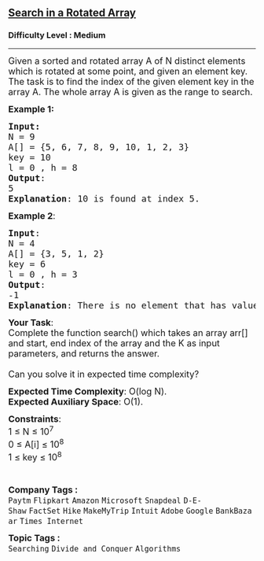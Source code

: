 <h2><a href="https://www.geeksforgeeks.org/problems/search-in-a-rotated-array4618/1?page=1&difficulty=Medium&status=unsolved&sortBy=submissions">Search in a Rotated Array</a></h2><h3>Difficulty Level : Medium</h3><hr><div class="problems_problem_content__Xm_eO"><p><span style="font-size:18px">Given a sorted and rotated array A of N distinct elements which is rotated at some point, and given an element key. The task is to find the index of the given element key in the array A. The whole array A is given as the range to search.</span></p>

<p><span style="font-size:18px"><strong>Example 1:</strong></span></p>

<pre><span style="font-size:18px"><strong>Input:</strong>
N = 9
A[] = {5, 6, 7, 8, 9, 10, 1, 2, 3}
key = 10
l = 0 , h = 8
<strong>Output</strong>:
5
<strong>Explanation</strong>: 10 is found at index 5.</span></pre>

<p><span style="font-size:18px"><strong>Example 2</strong>:</span></p>

<pre><span style="font-size:18px"><strong>Input</strong>:
N = 4
A[] = {3, 5, 1, 2}
key = 6
l = 0 , h = 3</span><span style="font-size:18px"><strong>
Output</strong>:
-1</span><span style="font-size:18px"><strong>
Explanation</strong>: There is no element that has value 6.</span></pre>

<p><span style="font-size:18px"><strong>Your Task</strong>:<br>
Complete the function&nbsp;search()&nbsp;which takes an array arr[] and start,&nbsp;end index of the array and the K&nbsp;as input parameters, and returns the answer.<br>
<br>
Can you solve it in expected time complexity?</span></p>

<p><span style="font-size:18px"><strong>Expected Time Complexity</strong>:&nbsp;O(log N).<br>
<strong>Expected Auxiliary Space</strong>:&nbsp;O(1).</span></p>

<p><span style="font-size:18px"><strong>Constraints</strong>:<br>
1 ≤ N ≤ 10<sup>7</sup><br>
0 ≤ A[i] ≤ 10<sup>8</sup><br>
1 ≤ key ≤ 10<sup>8</sup></span></p>

<p>&nbsp;</p>
</div><p><span style=font-size:18px><strong>Company Tags : </strong><br><code>Paytm</code>&nbsp;<code>Flipkart</code>&nbsp;<code>Amazon</code>&nbsp;<code>Microsoft</code>&nbsp;<code>Snapdeal</code>&nbsp;<code>D-E-Shaw</code>&nbsp;<code>FactSet</code>&nbsp;<code>Hike</code>&nbsp;<code>MakeMyTrip</code>&nbsp;<code>Intuit</code>&nbsp;<code>Adobe</code>&nbsp;<code>Google</code>&nbsp;<code>BankBazaar</code>&nbsp;<code>Times Internet</code>&nbsp;<br><p><span style=font-size:18px><strong>Topic Tags : </strong><br><code>Searching</code>&nbsp;<code>Divide and Conquer</code>&nbsp;<code>Algorithms</code>&nbsp;